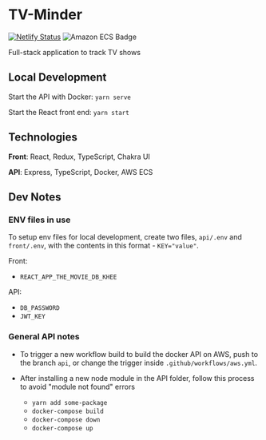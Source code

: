 # TV-Minder

[![Netlify Status](https://api.netlify.com/api/v1/badges/c0c8f001-1839-4c79-a338-de51cf4cd991/deploy-status)](https://app.netlify.com/sites/tv-minder/deploys) ![Amazon ECS Badge](https://github.com/trybick/tv-minder/workflows/Deploy%20API%20to%20Amazon%20ECS/badge.svg)

Full-stack application to track TV shows

## Local Development

Start the API with Docker: `yarn serve`

Start the React front end: `yarn start`

## Technologies

**Front**: React, Redux, TypeScript, Chakra UI

**API**: Express, TypeScript, Docker, AWS ECS

## Dev Notes

### ENV files in use

To setup env files for local development, create two files, `api/.env` and `front/.env`, with the contents in this format - `KEY="value"`.

Front:

- `REACT_APP_THE_MOVIE_DB_KHEE`

API:

- `DB_PASSWORD`
- `JWT_KEY`

### General API notes

- To trigger a new workflow build to build the docker API on AWS, push to the branch `api`, or change the trigger inside `.github/workflows/aws.yml`.

- After installing a new node module in the API folder, follow this process to avoid "module not found" errors
  - `yarn add some-package`
  - `docker-compose build`
  - `docker-compose down`
  - `docker-compose up`
